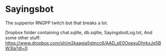 # Sayingsbot
The supperior RNGPP twitch bot that breaks a lot.  
  
Dropbox folder containing chat.sqlite, db.sqlite, SayingsbotLog.txt, And some other stuff: https://www.dropbox.com/sh/m2kaagia5gtncc6/AAD_eE0OoexuDhrkxJq5BW3Ia?dl=0
